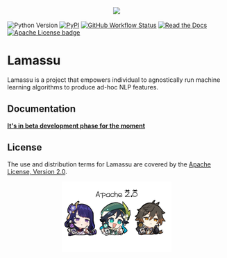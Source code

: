 <div align="center">

<img src="lamassu-logo.png" width="30%"/>

</div>

![Python Version][Python Version Badge]
[![PyPI][PyPI project badge]][PyPI project url]
[![GitHub Workflow Status][GitHub Workflow Status badge]][GitHub Workflow Status URL]
[![Read the Docs][Read the Docs badge]][Read the Docs URL]
[![Apache License badge]][Apache License URL]

Lamassu
=======

Lamassu is a project that empowers individual to agnostically run machine learning algorithms to produce ad-hoc NLP
features.

Documentation
-------------

[**It's in beta development phase for the moment**](https://lamassu.readthedocs.io/en/latest/)

License
-------

The use and distribution terms for Lamassu are covered by the
[Apache License, Version 2.0][Apache License, Version 2.0].

<div align="center">
    <a href="https://opensource.org/licenses">
        <img align="center" width="50%" alt="License Illustration" src="https://github.com/QubitPi/QubitPi/blob/master/img/apache-2.png?raw=true">
    </a>
</div>

[Apache License badge]: https://img.shields.io/badge/Apache%202.0-F25910.svg?style=for-the-badge&logo=Apache&logoColor=white
[Apache License URL]: https://www.apache.org/licenses/LICENSE-2.0
[Apache License, Version 2.0]: http://www.apache.org/licenses/LICENSE-2.0.html

[GitHub Workflow Status badge]: https://img.shields.io/github/actions/workflow/status/QubitPi/lamassu/ci-cd.yml?logo=github&style=for-the-badge
[GitHub Workflow Status URL]: https://github.com/QubitPi/lamassu/actions/workflows/ci-cd.yml

[Python Version Badge]: https://img.shields.io/badge/Python-3.10-brightgreen?style=for-the-badge&logo=python&logoColor=white
[PyPI project badge]: https://img.shields.io/pypi/v/lamassu?logo=pypi&logoColor=white&style=for-the-badge
[PyPI project url]: https://pypi.org/project/lamassu/

[Read the Docs badge]: https://img.shields.io/readthedocs/lamassu?style=for-the-badge&logo=readthedocs&logoColor=white&label=Read%20the%20Docs&labelColor=8CA1AF
[Read the Docs URL]: https://lamassu.readthedocs.io/en/latest/
